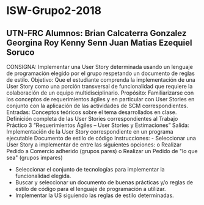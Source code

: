 # ISW-Grupo2-2018
UTN-FRC
Alumnos:
Brian Calcaterra
    Gonzalez Georgina
   Roy Kenny
  Senn Juan 
Matias
Ezequiel Soruco
------------------------------------

CONSIGNA: Implementar una User Story determinada usando un lenguaje de programación elegido
por el grupo respetando un documento de reglas de estilo.
Objetivo: Que el estudiante comprenda la implementación de una User Story como una porción
transversal de funcionalidad que requiere la colaboración de un equipo multidisciplinario.
Propósito: Familiarizarse con los conceptos de requerimientos ágiles y en particular con User Stories
en conjunto con la aplicación de las actividades de SCM correspondientes.
Entradas: Conceptos teóricos sobre el tema desarrollados en clase. Definición completa de las User
Stories correspondientes al Trabajo Práctico 3 “Requerimientos Ágiles – User Stories y
Estimaciones”
Salida: Implementación de la User Story correspondiente en un programa ejecutable
Documento de estilo de código
Instrucciones: - Seleccionar una User Story a implementar de entre las siguientes opciones:
o Realizar Pedido a Comercio adherido (grupos pares)
o Realizar un Pedido de "lo que sea" (grupos impares)
- Seleccionar el conjunto de tecnologías para implementar la funcionalidad elegida.
- Buscar y seleccionar un documento de buenas prácticas y/o reglas de estilo de código
para el lenguaje de programación a utilizar.
- Implementar la US siguiendo las reglas de estilo determinadas.
